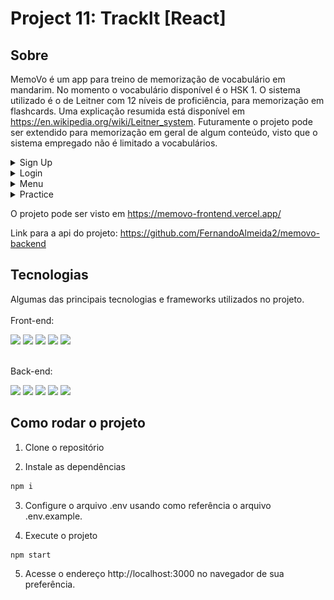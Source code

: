 # Project 11: Tracklt [React]


## Sobre

MemoVo é um app para treino de memorização de vocabulário em mandarim. No momento o vocabulário disponível é o HSK 1. O sistema utilizado é o de Leitner com 12 níveis de proficiência, para memorização em flashcards. Uma explicação resumida está disponível em https://en.wikipedia.org/wiki/Leitner_system. Futuramente o projeto pode ser extendido para memorização em geral de algum conteúdo, visto que o sistema empregado não é limitado a vocabulários.


<details>
    <summary>Sign Up</summary>

<img src="./src/assets/images/signup.png" alt="My project structure">
</details>

<details>
    <summary>Login</summary>

<img src="./src/assets/images/signin.png" alt="My project structure">
</details>

<details>
    <summary>Menu</summary>

<img src="./src/assets/images/menu.gif" alt="My project structure">
</details>

<details>
    <summary>Practice</summary>

<img src="./src/assets/images/game.gif" alt="My project structure">
</details>


O projeto pode ser visto em https://memovo-frontend.vercel.app/

Link para a api do projeto: https://github.com/FernandoAlmeida2/memovo-backend

## Tecnologias
Algumas das principais tecnologias e frameworks utilizados no projeto.<br/><br/>
Front-end:<br/>
<div>
    <img src="https://img.shields.io/badge/styled--components-DB7093?style=for-the-badge&logo=styled-components&logoColor=white" height="22px"/>
    <img src="https://img.shields.io/badge/axios%20-%2320232a.svg?&style=for-the-badge&color=informational" height="22px" />
    <img src="https://img.shields.io/badge/React_Router-CA4245?style=for-the-badge&logo=react-router&logoColor=white" height="22px" />
    <img src="https://img.shields.io/badge/react-app%20-%2320232a.svg?&style=for-the-badge&color=60ddf9&logo=react&logoColor=%2361DAFB" height="22px" />
    <img src="https://img.shields.io/badge/React-20232A?style=for-the-badge&logo=react&logoColor=61DAFB" height="22px" />
</div>

<br/>Back-end:<br/>
<div>
    <img src="https://img.shields.io/badge/Node.js-339933?style=for-the-badge&logo=nodedotjs&logoColor=white" height="22px"/>
    <img src="https://img.shields.io/badge/Express.js-000000?style=for-the-badge&logo=express&logoColor=white" height="22px" />
    <img src="https://img.shields.io/badge/TypeScript-007ACC?style=for-the-badge&logo=typescript&logoColor=white" height="22px" />
    <img src="https://img.shields.io/badge/Prisma-3982CE?style=for-the-badge&logo=Prisma&logoColor=white" height="22px" />
    <img src="https://img.shields.io/badge/Jest-C21325?style=for-the-badge&logo=jest&logoColor=white" height="22px" />
</div>


## Como rodar o projeto

1. Clone o repositório

2. Instale as dependências
```bash
npm i
```
3. Configure o arquivo .env usando como referência o arquivo .env.example.

4. Execute o projeto
```bash
npm start
```

5. Acesse o endereço http://localhost:3000 no navegador de sua preferência.